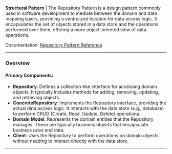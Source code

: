 **Structural Pattern** | The Repository Pattern is a design pattern commonly used in software development to mediate between the domain and data mapping layers, providing a centralized location for data access logic. It encapsulates the set of objects stored in a data store and the operations performed over them, offering a more object-oriented view of data operations.

Documentation: [Repository Pattern Reference](https://www.geeksforgeeks.org/repository-design-pattern/)
___
### Overview
#### Primary Components:
- **Repository**: Defines a collection-like interface for accessing domain objects. It typically includes methods for adding, removing, updating, and retrieving objects.
- **ConcreteRepository**: Implements the Repository interface, providing the actual data access logic. It interacts with the data store (e.g., database) to perform CRUD (Create, Read, Update, Delete) operations.
- **Domain Model**: Represents the domain entities that the Repository manages. These are typically business objects that encapsulate business rules and data.
- **Client**: Uses the Repository to perform operations on domain objects without needing to interact directly with the data store.

___